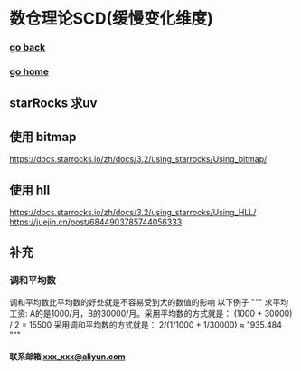 # 数仓理论SCD(缓慢变化维度)
### [go back](/x2q/starRocks/starRocks)      
### [go home](/x2q)    

## starRocks 求uv
## 使用 bitmap
https://docs.starrocks.io/zh/docs/3.2/using_starrocks/Using_bitmap/
## 使用 hll
https://docs.starrocks.io/zh/docs/3.2/using_starrocks/Using_HLL/
https://juejin.cn/post/6844903785744056333

## 补充
### 调和平均数
调和平均数比平均数的好处就是不容易受到大的数值的影响
以下例子
"""
求平均工资:
A的是1000/月，B的30000/月。采用平均数的方式就是： (1000 + 30000) / 2 = 15500
采用调和平均数的方式就是： 2/(1/1000 + 1/30000) ≈ 1935.484
"""

  

#### 联系邮箱 xxx_xxx@aliyun.com

